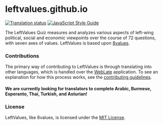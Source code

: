 # leftvalues.github.io

 [![Translation status](https://l10n.dmnd.sh/widgets/leftvalues/-/svg-badge.svg)](https://l10n.dmnd.sh/engage/leftvalues/?utm_source=widget) [![JavaScript Style Guide](https://img.shields.io/badge/code_style-standard-brightgreen.svg)](https://standardjs.com)

The LeftValues Quiz measures and analyzes various aspects of left-wing political, social and economic viewpoints over the course of 72 questions, with seven axes of values. LeftValues is based upon [8values](https://8values.github.io/).

### Contributions

The primary way of contributing to LeftValues is through translating into other languages, which is handled over the [WebLate](https://l10n.dmnd.sh/engage/leftvalues/) application. To see an explanation for how this process works, see the [contributing guidelines](https://github.com/LeftValues/leftvalues.github.io/blob/master/CONTRIBUTING.md).
#### We are currently looking for translators to complete Arabic, Burmese, Esperanto, Thai, Turkish, and Asturian!

### License

LeftValues, like 8values, is licensed under the [MIT License](https://github.com/LeftValues/leftvalues.github.io/blob/master/LICENSE).
